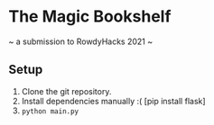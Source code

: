 # The Magic Bookshelf 
~ a submission to RowdyHacks 2021 ~

## Setup
1. Clone the git repository.
2. Install dependencies manually :( [pip install flask]
3. `python main.py`